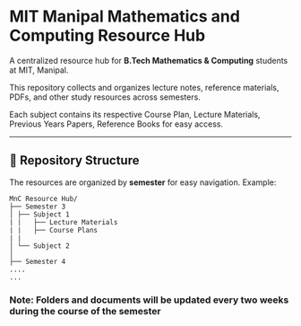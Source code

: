 # MIT Manipal Mathematics and Computing Resource Hub

A centralized resource hub for **B.Tech Mathematics & Computing** students at MIT, Manipal.  

This repository collects and organizes lecture notes, reference materials, PDFs, and other study resources across semesters. 

Each subject contains its respective Course Plan, Lecture Materials, Previous Years Papers, Reference Books for easy access.

---

## 📂 Repository Structure

The resources are organized by **semester** for easy navigation. Example:
```
MnC Resource Hub/
├── Semester 3
│ ├── Subject 1
| |   ├── Lecture Materials
| |   ├── Course Plans
| |
│ └── Subject 2
│
├── Semester 4
....
...
```

 ### Note: Folders and documents will be updated every two weeks during the course of the semester




